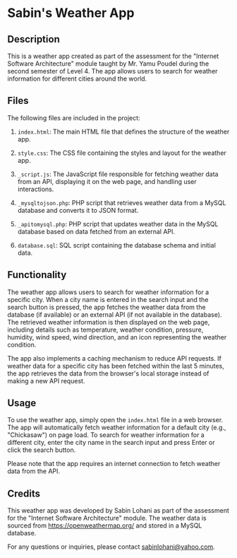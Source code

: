 # Sabin's Weather App

## Description

This is a weather app created as part of the assessment for the "Internet Software Architecture" module taught by Mr. Yamu Poudel during the second semester of Level 4. The app allows users to search for weather information for different cities around the world.

## Files

The following files are included in the project:

1. `index.html`: The main HTML file that defines the structure of the weather app.

2. `style.css`: The CSS file containing the styles and layout for the weather app.

3. `_script.js`: The JavaScript file responsible for fetching weather data from an API, displaying it on the web page, and handling user interactions.

4. `_mysqltojson.php`: PHP script that retrieves weather data from a MySQL database and converts it to JSON format.

5. `_apitomysql.php`: PHP script that updates weather data in the MySQL database based on data fetched from an external API.

6. `database.sql`: SQL script containing the database schema and initial data.

## Functionality

The weather app allows users to search for weather information for a specific city. When a city name is entered in the search input and the search button is pressed, the app fetches the weather data from the database (if available) or an external API (if not available in the database). The retrieved weather information is then displayed on the web page, including details such as temperature, weather condition, pressure, humidity, wind speed, wind direction, and an icon representing the weather condition.

The app also implements a caching mechanism to reduce API requests. If weather data for a specific city has been fetched within the last 5 minutes, the app retrieves the data from the browser's local storage instead of making a new API request.

## Usage

To use the weather app, simply open the `index.html` file in a web browser. The app will automatically fetch weather information for a default city (e.g., "Chickasaw") on page load. To search for weather information for a different city, enter the city name in the search input and press Enter or click the search button.

Please note that the app requires an internet connection to fetch weather data from the API.

## Credits

This weather app was developed by Sabin Lohani as part of the assessment for the "Internet Software Architecture" module. The weather data is sourced from https://openweathermap.org/ and stored in a MySQL database.

For any questions or inquiries, please contact sabinlohani@yahoo.com.

